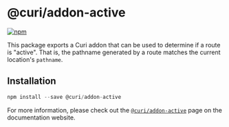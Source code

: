 # @curi/addon-active

[![npm][badge]][npm-link]

[badge]: https://img.shields.io/npm/v/@curi/addon-active.svg
[npm-link]: https://npmjs.com/package/@curi/addon-active

This package exports a Curi addon that can be used to determine if a route is "active". That is, the pathname generated by a route matches the current location's `pathname`.

## Installation

```js
npm install --save @curi/addon-active
```

For more information, please check out the [`@curi/addon-active`](https://curi.js.org/curi/packages/@curi/addon-active) page on the documentation website.
